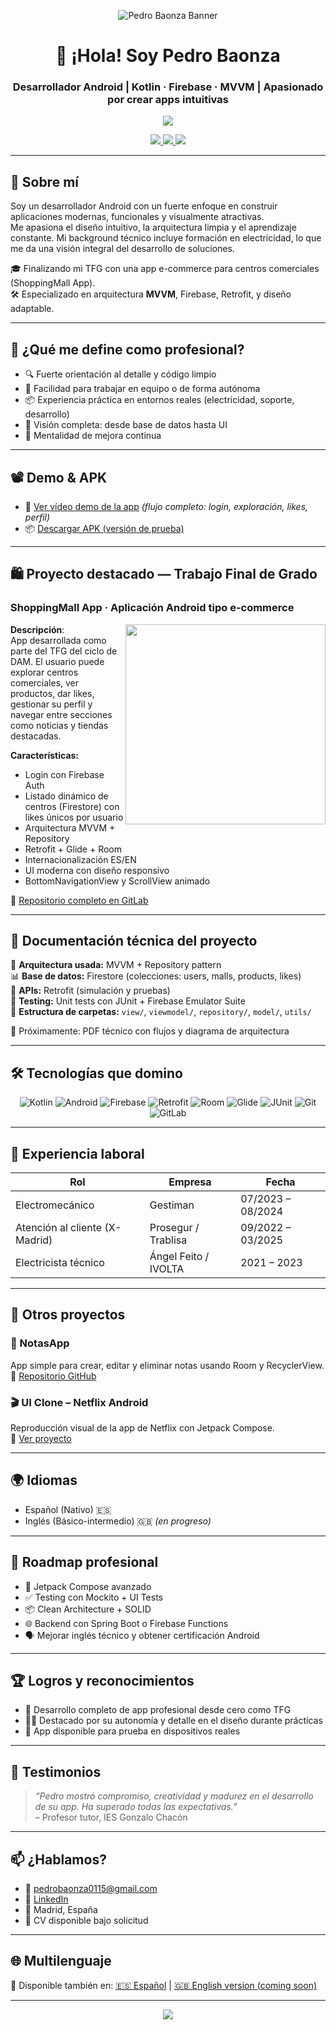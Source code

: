 <!-- Banner visual -->
<p align="center">
  <img src="https://your-banner-url.com/banner.png" alt="Pedro Baonza Banner" />
</p>

<h1 align="center">👋 ¡Hola! Soy Pedro Baonza</h1>
<h3 align="center">Desarrollador Android | Kotlin · Firebase · MVVM | Apasionado por crear apps intuitivas</h3>

<p align="center">
  <img src="https://readme-typing-svg.demolab.com?font=Fira+Code&pause=1000&width=435&lines=Desarrollador+Android+Multiplataforma;Apasionado+por+el+código+limpio+y+la+experiencia+de+usuario;Siempre+aprendiendo+y+mejorando" />
</p>

<div align="center">
  <a href="mailto:pedrobaonza0115@gmail.com">
    <img src="https://img.shields.io/badge/Email-Contact-green?style=for-the-badge&logo=gmail" />
  </a>
  <a href="https://linkedin.com/in/pedro-baonza-garc%C3%ADa-411b15274">
    <img src="https://img.shields.io/badge/LinkedIn-Perfil-blue?style=for-the-badge&logo=linkedin" />
  </a>
  <a href="https://gitlab.com/tu-usuario/shoppingmall-app">
    <img src="https://img.shields.io/badge/TFG%20App-Ver%20en%20GitLab-orange?style=for-the-badge&logo=gitlab" />
  </a>
</div>

---

## 📌 Sobre mí

Soy un desarrollador Android con un fuerte enfoque en construir aplicaciones modernas, funcionales y visualmente atractivas.  
Me apasiona el diseño intuitivo, la arquitectura limpia y el aprendizaje constante. Mi background técnico incluye formación en electricidad, lo que me da una visión integral del desarrollo de soluciones.

🎓 Finalizando mi TFG con una app e-commerce para centros comerciales (ShoppingMall App).  
🛠️ Especializado en arquitectura **MVVM**, Firebase, Retrofit, y diseño adaptable.

---

## 🧠 ¿Qué me define como profesional?

- 🔍 Fuerte orientación al detalle y código limpio
- 🤝 Facilidad para trabajar en equipo o de forma autónoma
- 📦 Experiencia práctica en entornos reales (electricidad, soporte, desarrollo)
- 📱 Visión completa: desde base de datos hasta UI
- 🧠 Mentalidad de mejora continua

---

## 📽️ Demo & APK

- 🎥 [Ver vídeo demo de la app](https://youtube.com/...) *(flujo completo: login, exploración, likes, perfil)*
- 📦 [Descargar APK (versión de prueba)](https://drive.google.com/...)

---

## 🛍️ Proyecto destacado — Trabajo Final de Grado

### **ShoppingMall App** · Aplicación Android tipo e-commerce

<img src="https://your-image-url.com/shoppingmall-preview.png" width="320" align="right" />

**Descripción**:  
App desarrollada como parte del TFG del ciclo de DAM. El usuario puede explorar centros comerciales, ver productos, dar likes, gestionar su perfil y navegar entre secciones como noticias y tiendas destacadas.

**Características:**
- Login con Firebase Auth
- Listado dinámico de centros (Firestore) con likes únicos por usuario
- Arquitectura MVVM + Repository
- Retrofit + Glide + Room
- Internacionalización ES/EN
- UI moderna con diseño responsivo
- BottomNavigationView y ScrollView animado

🔗 [Repositorio completo en GitLab](https://gitlab.com/tu-usuario/shoppingmall-app)

---

## 📂 Documentación técnica del proyecto

🧱 **Arquitectura usada:** MVVM + Repository pattern  
📊 **Base de datos:** Firestore (colecciones: users, malls, products, likes)  
🔗 **APIs:** Retrofit (simulación y pruebas)  
🧪 **Testing:** Unit tests con JUnit + Firebase Emulator Suite  
📁 **Estructura de carpetas:** `view/`, `viewmodel/`, `repository/`, `model/`, `utils/`

📝 Próximamente: PDF técnico con flujos y diagrama de arquitectura

---

## 🛠️ Tecnologías que domino

<div align="center">

![Kotlin](https://img.shields.io/badge/Kotlin-7F52FF?style=for-the-badge&logo=kotlin)
![Android](https://img.shields.io/badge/Android-3DDC84?style=for-the-badge&logo=android)
![Firebase](https://img.shields.io/badge/Firebase-ffca28?style=for-the-badge&logo=firebase)
![Retrofit](https://img.shields.io/badge/Retrofit-000000?style=for-the-badge)
![Room](https://img.shields.io/badge/Room-8B0000?style=for-the-badge)
![Glide](https://img.shields.io/badge/Glide-34A853?style=for-the-badge)
![JUnit](https://img.shields.io/badge/JUnit-25A162?style=for-the-badge)
![Git](https://img.shields.io/badge/Git-F05032?style=for-the-badge)
![GitLab](https://img.shields.io/badge/GitLab-FC6D26?style=for-the-badge)

</div>

---

## 💼 Experiencia laboral

| Rol                         | Empresa           | Fecha                |
|-----------------------------|-------------------|----------------------|
| Electromecánico             | Gestiman          | 07/2023 – 08/2024    |
| Atención al cliente (X-Madrid) | Prosegur / Trablisa | 09/2022 – 03/2025 |
| Electricista técnico        | Ángel Feito / IVOLTA | 2021 – 2023       |

---

## 🧩 Otros proyectos

### 📒 NotasApp  
App simple para crear, editar y eliminar notas usando Room y RecyclerView.  
🔗 [Repositorio GitHub](https://github.com/tu-usuario/notasapp)

### 🎬 UI Clone – Netflix Android  
Reproducción visual de la app de Netflix con Jetpack Compose.  
🔗 [Ver proyecto](https://github.com/tu-usuario/netflix-clone)

---

## 🌍 Idiomas

- Español (Nativo) 🇪🇸  
- Inglés (Básico-intermedio) 🇬🇧 *(en progreso)*

---

## 🧭 Roadmap profesional

- 🧠 Jetpack Compose avanzado
- ✅ Testing con Mockito + UI Tests
- 📦 Clean Architecture + SOLID
- 🌐 Backend con Spring Boot o Firebase Functions
- 🗣️ Mejorar inglés técnico y obtener certificación Android

---

## 🏆 Logros y reconocimientos

- 🥇 Desarrollo completo de app profesional desde cero como TFG
- 🧑‍🏫 Destacado por su autonomía y detalle en el diseño durante prácticas
- 📲 App disponible para prueba en dispositivos reales

---

## 💬 Testimonios

> _“Pedro mostró compromiso, creatividad y madurez en el desarrollo de su app. Ha superado todas las expectativas.”_  
> – Profesor tutor, IES Gonzalo Chacón

---

## 📫 ¿Hablamos?

- 📧 [pedrobaonza0115@gmail.com](mailto:pedrobaonza0115@gmail.com)  
- 💼 [LinkedIn](https://www.linkedin.com/in/pedro-baonza-garc%C3%ADa-411b15274/)  
- 📍 Madrid, España  
- 📁 CV disponible bajo solicitud

---

## 🌐 Multilenguaje

📄 Disponible también en: [🇪🇸 Español](#sobre-mí) | [🇬🇧 English version (coming soon)](#)

---

<p align="center">
  <img src="https://capsule-render.vercel.app/api?type=waving&color=3DDC84&height=120&section=footer"/>
</p>
